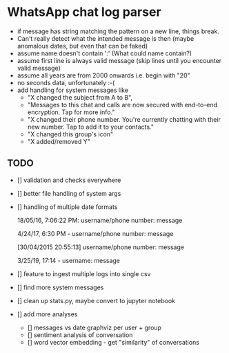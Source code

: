 # WhatsApp chat log parser

- if message has string matching the pattern on a new line, things break.
- Can't really detect what the intended message is then (maybe anomalous dates, but even that can be faked)
- assume name doesn't contain ':' (What could name contain?)
- assume first line is always valid message (skip lines until you encounter valid message)
- assume all years are from 2000 onwards i.e. begin with "20"
- no seconds data, unfortunately :-(
- add handling for system messages like 
    - "X changed the subject from A to B", 
    - "Messages to this chat and calls are now secured with end-to-end encryption. Tap for more info."
    - "X changed their phone number. You're currently chatting with their new number. Tap to add it to your contacts."
    - "X changed this group's icon"
    - "X added/removed Y"

## TODO
- [] validation and checks everywhere
- [] better file handling of system args
- [] handling of multiple date formats

    18/05/16, 7:06:22 PM: ‪username/phone number: message

    4/24/17, 6:30 PM - username/phone number: message

    [30/04/2015 20:55:13] username/phone number: message

    3/25/19, 17:14 - username: message
    
- [] feature to ingest multiple logs into single csv
- [] find more system messages
- [] clean up stats.py, maybe convert to jupyter notebook
- [] add more analyses
    - [] messages vs date graphviz per user + group
    - [] sentiment analysis of conversation
    - [] word vector embedding - get "similarity" of conversations